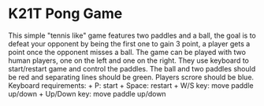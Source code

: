 # K21T Pong Game
This simple "tennis like" game features two paddles and a ball, the goal is to defeat your opponent by being the first one to gain 3 point, a player gets a point once the opponent misses a ball. The game can be played with two human players, one on the left and one on the right. They use keyboard to start/restart game and control the paddles. The ball and two paddles should be red and separating lines should be green. Players scrore should be blue.
	Keyboard requirements:
	+ P: start
	+ Space: restart
	+ W/S key: move paddle up/down
	+ Up/Down key: move paddle up/down
